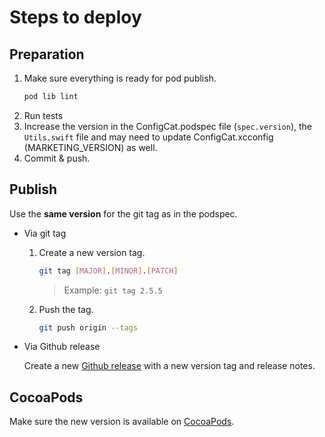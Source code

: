 # Steps to deploy
## Preparation
1. Make sure everything is ready for pod publish.
   ```bash
   pod lib lint
   ```
2. Run tests
3. Increase the version in the ConfigCat.podspec file (`spec.version`), the `Utils.swift` file and may need to update ConfigCat.xcconfig (MARKETING_VERSION) as well.
4. Commit & push.
## Publish
Use the **same version** for the git tag as in the podspec.
- Via git tag
    1. Create a new version tag.
       ```bash
       git tag [MAJOR].[MINOR].[PATCH]
       ```
       > Example: `git tag 2.5.5`
    2. Push the tag.
       ```bash
       git push origin --tags
       ```
- Via Github release 

  Create a new [Github release](https://github.com/configcat/swift-sdk/releases) with a new version tag and release notes.

## CocoaPods
Make sure the new version is available on [CocoaPods](https://cocoapods.org/pods/ConfigCat).
